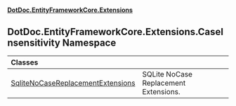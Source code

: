 #### [DotDoc\.EntityFrameworkCore\.Extensions](Home 'Home')

## DotDoc\.EntityFrameworkCore\.Extensions\.CaseInsensitivity Namespace

| Classes | |
| :--- | :--- |
| [SqliteNoCaseReplacementExtensions](SqliteNoCaseReplacementExtensions 'DotDoc\.EntityFrameworkCore\.Extensions\.CaseInsensitivity\.SqliteNoCaseReplacementExtensions') | SQLite NoCase Replacement Extensions\. |
